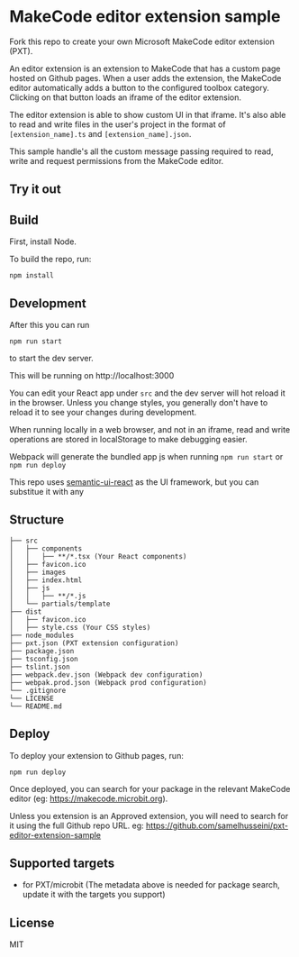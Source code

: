 # MakeCode editor extension sample

Fork this repo to create your own Microsoft MakeCode editor extension (PXT).

An editor extension is an extension to MakeCode that has a custom page hosted on Github pages. 
When a user adds the extension, the MakeCode editor automatically adds a button to the configured toolbox category. Clicking on that button loads an iframe of the editor extension. 

The editor extension is able to show custom UI in that iframe. It's also able to read and write files in the user's project in the format of ``[extension_name].ts`` and ``[extension_name].json``.

This sample handle's all the custom message passing required to read, write and request permissions from the MakeCode editor.

## Try it out



## Build

First, install Node.

To build the repo, run:

```
npm install
```

## Development

After this you can run 
```
npm run start
```
to start the dev server.

This will be running on http://localhost:3000

You can edit your React app under ``src`` and the dev server will hot reload it in the browser. Unless you change styles, you generally don't have to reload it to see your changes during development.

When running locally in a web browser, and not in an iframe, read and write operations are stored in localStorage to make debugging easier.

Webpack will generate the bundled app js when running ``npm run start`` or ``npm run deploy``

This repo uses [semantic-ui-react](https://github.com/Semantic-Org/Semantic-UI-React) as the UI framework, but you can substitue it with any

## Structure

```
├── src
│   ├── components
│   │   ├── **/*.tsx (Your React components)
│   ├── favicon.ico
│   ├── images
│   ├── index.html
│   ├── js
│   │   ├── **/*.js
│   └── partials/template
├── dist
│   ├── favicon.ico
│   ├── style.css (Your CSS styles)
├── node_modules
├── pxt.json (PXT extension configuration)
├── package.json
├── tsconfig.json
├── tslint.json
├── webpack.dev.json (Webpack dev configuration)
├── webpak.prod.json (Webpack prod configuration)
└── .gitignore
└── LICENSE
└── README.md
```

## Deploy

To deploy your extension to Github pages, run:

```
npm run deploy
```

Once deployed, you can search for your package in the relevant MakeCode editor (eg: https://makecode.microbit.org).

Unless you extension is an Approved extension, you will need to search for it using the full Github repo URL. eg: https://github.com/samelhusseini/pxt-editor-extension-sample

## Supported targets

* for PXT/microbit
(The metadata above is needed for package search, update it with the targets you support)

## License 

MIT